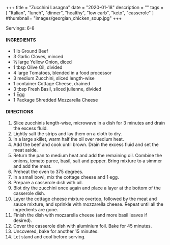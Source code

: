 +++
title = "Zucchini Lasagna"
date = "2020-01-18"
description = ""
tags = [
    "Italian",
    "lunch",
    "dinner",
    "healthy",
    "low carb",
    "keto",
    "casserole"
]
#thumbnail= "images/georgian_chicken_soup.jpg"
+++

Servings: 6-8 <!--more-->

#### INGREDIENTS 

* 1 lb Ground Beef
* 3 Garlic Cloves, minced 
* ½ large Yellow Onion, diced 
* 1 tbsp Olive Oil, divided
* 4 large Tomatoes, blended in a food processor 
* 3 medium Zucchini, sliced length-wise 
* 1 container Cottage Cheese, drained
* 3 tbsp Fresh Basil, sliced julienne, divided 
* 1 Egg 
* 1 Package Shredded Mozzarella Cheese 

#### DIRECTIONS 

1. Slice zucchinis length-wise, microwave in a dish for 3 minutes and drain the excess fluid. 
2. Lightly salt the strips and lay them on a cloth to dry. 
3. In a large skillet, warm half the oil over medium heat. 
4. Add the beef and cook until brown. Drain the excess fluid and set the meat aside. 
5. Return the pan to medium heat and add the remaining oil. Combine the onions, tomato puree, basil, salt and pepper. Bring mixture to a simmer and add the meat. 
6. Preheat the oven to 375 degrees. 
7. In a small bowl, mix the cottage cheese and 1 egg. 
8. Prepare a casserole dish with oil. 
9. Blot dry the zucchini once again and place a layer at the bottom of the casserole dish. 
10. Layer the cottage cheese mixture overtop, followed by the meat and sauce mixture, and sprinkle with mozzarella cheese. Repeat until all the ingredients are gone. 
11. Finish the dish with mozzarella cheese (and more basil leaves if desired). 
12. Cover the casserole dish with aluminium foil. Bake for 45 minutes. 
13. Uncovered, bake for another 15 minutes. 
14. Let stand and cool before serving. 
